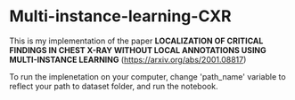 # Multi-instance-learning-CXR

This is my implementation of the paper **LOCALIZATION OF CRITICAL FINDINGS IN CHEST X-RAY WITHOUT LOCAL
ANNOTATIONS USING MULTI-INSTANCE LEARNING** (https://arxiv.org/abs/2001.08817)

To run the implenetation on your computer, change 'path_name' variable to reflect your path to dataset folder, and run the notebook.
